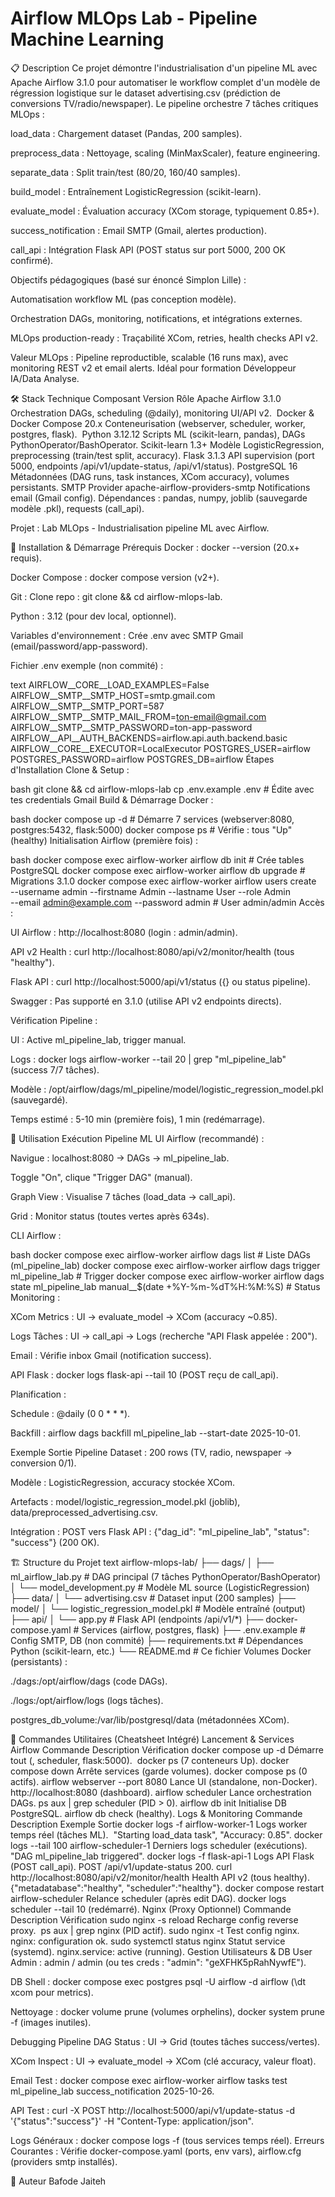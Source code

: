 # Airflow MLOps Lab - Pipeline Machine Learning

📋 Description
Ce projet démontre l'industrialisation d'un pipeline ML avec Apache Airflow 3.1.0 pour automatiser le workflow complet d'un modèle de régression logistique sur le dataset advertising.csv (prédiction de conversions TV/radio/newspaper). Le pipeline orchestre 7 tâches critiques MLOps :​

load_data : Chargement dataset (Pandas, 200 samples).

preprocess_data : Nettoyage, scaling (MinMaxScaler), feature engineering.

separate_data : Split train/test (80/20, 160/40 samples).

build_model : Entraînement LogisticRegression (scikit-learn).

evaluate_model : Évaluation accuracy (XCom storage, typiquement 0.85+).

success_notification : Email SMTP (Gmail, alertes production).

call_api : Intégration Flask API (POST status sur port 5000, 200 OK confirmé).

Objectifs pédagogiques (basé sur énoncé Simplon Lille) :

Automatisation workflow ML (pas conception modèle).

Orchestration DAGs, monitoring, notifications, et intégrations externes.

MLOps production-ready : Traçabilité XCom, retries, health checks API v2.

Valeur MLOps : Pipeline reproductible, scalable (16 runs max), avec monitoring REST v2 et email alerts. Idéal pour formation Développeur IA/Data Analyse.​

🛠️ Stack Technique
Composant	Version	Rôle
Apache Airflow	3.1.0	Orchestration DAGs, scheduling (@daily), monitoring UI/API v2. ​
Docker & Docker Compose	20.x	Conteneurisation (webserver, scheduler, worker, postgres, flask). ​
Python	3.12.12	Scripts ML (scikit-learn, pandas), DAGs PythonOperator/BashOperator.
Scikit-learn	1.3+	Modèle LogisticRegression, preprocessing (train/test split, accuracy).
Flask	3.1.3	API supervision (port 5000, endpoints /api/v1/update-status, /api/v1/status).
PostgreSQL	16	Métadonnées (DAG runs, task instances, XCom accuracy), volumes persistants.
SMTP Provider	apache-airflow-providers-smtp	Notifications email (Gmail config). ​
Dépendances : pandas, numpy, joblib (sauvegarde modèle .pkl), requests (call_api).

Projet : Lab MLOps - Industrialisation pipeline ML avec Airflow.

🚀 Installation & Démarrage
Prérequis
Docker : docker --version (20.x+ requis).

Docker Compose : docker compose version (v2+).

Git : Clone repo : git clone <ton-repo> && cd airflow-mlops-lab.

Python : 3.12 (pour dev local, optionnel).

Variables d'environnement : Crée .env avec SMTP Gmail (email/password/app-password).​

Fichier .env exemple (non commité) :

text
AIRFLOW__CORE__LOAD_EXAMPLES=False
AIRFLOW__SMTP__SMTP_HOST=smtp.gmail.com
AIRFLOW__SMTP__SMTP_PORT=587
AIRFLOW__SMTP__SMTP_MAIL_FROM=ton-email@gmail.com
AIRFLOW__SMTP__SMTP_PASSWORD=ton-app-password
AIRFLOW__API__AUTH_BACKENDS=airflow.api.auth.backend.basic
AIRFLOW__CORE__EXECUTOR=LocalExecutor
POSTGRES_USER=airflow
POSTGRES_PASSWORD=airflow
POSTGRES_DB=airflow
Étapes d'Installation
Clone & Setup :

bash
git clone <repo> && cd airflow-mlops-lab
cp .env.example .env  # Édite avec tes credentials Gmail
Build & Démarrage Docker :

bash
docker compose up -d  # Démarre 7 services (webserver:8080, postgres:5432, flask:5000)
docker compose ps     # Vérifie : tous "Up" (healthy)
Initialisation Airflow (première fois) :

bash
docker compose exec airflow-worker airflow db init  # Crée tables PostgreSQL
docker compose exec airflow-worker airflow db upgrade  # Migrations 3.1.0
docker compose exec airflow-worker airflow users create \
  --username admin --firstname Admin --lastname User --role Admin \
  --email admin@example.com --password admin  # User admin/admin
Accès :

UI Airflow : http://localhost:8080 (login : admin/admin).

API v2 Health : curl http://localhost:8080/api/v2/monitor/health (tous "healthy").​

Flask API : curl http://localhost:5000/api/v1/status ({} ou status pipeline).

Swagger : Pas supporté en 3.1.0 (utilise API v2 endpoints directs).​

Vérification Pipeline :

UI : Active ml_pipeline_lab, trigger manual.

Logs : docker logs airflow-worker --tail 20 | grep "ml_pipeline_lab" (success 7/7 tâches).

Modèle : /opt/airflow/dags/ml_pipeline/model/logistic_regression_model.pkl (sauvegardé).

Temps estimé : 5-10 min (première fois), 1 min (redémarrage).

📖 Utilisation
Exécution Pipeline ML
UI Airflow (recommandé) :

Navigue : localhost:8080 → DAGs → ml_pipeline_lab.

Toggle "On", clique "Trigger DAG" (manual).

Graph View : Visualise 7 tâches (load_data → call_api).

Grid : Monitor status (toutes vertes après 634s).​

CLI Airflow :

bash
docker compose exec airflow-worker airflow dags list  # Liste DAGs (ml_pipeline_lab)
docker compose exec airflow-worker airflow dags trigger ml_pipeline_lab  # Trigger
docker compose exec airflow-worker airflow dags state ml_pipeline_lab manual__$(date +%Y-%m-%dT%H:%M:%S)  # Status
Monitoring :

XCom Metrics : UI → evaluate_model → XCom (accuracy ~0.85).

Logs Tâches : UI → call_api → Logs (recherche "API Flask appelée : 200").

Email : Vérifie inbox Gmail (notification success).

API Flask : docker logs flask-api --tail 10 (POST reçu de call_api).

Planification :

Schedule : @daily (0 0 * * *).

Backfill : airflow dags backfill ml_pipeline_lab --start-date 2025-10-01.​

Exemple Sortie Pipeline
Dataset : 200 rows (TV, radio, newspaper → conversion 0/1).

Modèle : LogisticRegression, accuracy stockée XCom.

Artefacts : model/logistic_regression_model.pkl (joblib), data/preprocessed_advertising.csv.

Intégration : POST vers Flask API : {"dag_id": "ml_pipeline_lab", "status": "success"} (200 OK).

🏗️ Structure du Projet
text
airflow-mlops-lab/
├── dags/
│   ├── ml_airflow_lab.py          # DAG principal (7 tâches PythonOperator/BashOperator)
│   └── model_development.py       # Modèle ML source (LogisticRegression)
├── data/
│   └── advertising.csv            # Dataset input (200 samples)
├── model/
│   └── logistic_regression_model.pkl  # Modèle entraîné (output)
├── api/
│   └── app.py                     # Flask API (endpoints /api/v1/*)
├── docker-compose.yaml            # Services (airflow, postgres, flask)
├── .env.example                   # Config SMTP, DB (non commité)
├── requirements.txt               # Dépendances Python (scikit-learn, etc.)
└── README.md                      # Ce fichier
Volumes Docker (persistants) :

./dags:/opt/airflow/dags (code DAGs).

./logs:/opt/airflow/logs (logs tâches).

postgres_db_volume:/var/lib/postgresql/data (métadonnées XCom).

🔧 Commandes Utilitaires (Cheatsheet Intégré)
Lancement & Services Airflow
Commande	Description	Vérification
docker compose up -d	Démarre tout (, scheduler, flask:5000). ​	docker ps (7 conteneurs Up).
docker compose down	Arrête services (garde volumes).	docker compose ps (0 actifs).
airflow webserver --port 8080	Lance UI (standalone, non-Docker). ​	http://localhost:8080 (dashboard).
airflow scheduler	Lance orchestration DAGs.	ps aux | grep scheduler (PID > 0).
airflow db init	Initialise DB PostgreSQL.	airflow db check (healthy).
Logs & Monitoring
Commande	Description	Exemple Sortie
docker logs -f airflow-worker-1	Logs worker temps réel (tâches ML). ​	"Starting load_data task", "Accuracy: 0.85".
docker logs --tail 100 airflow-scheduler-1	Derniers logs scheduler (exécutions).	"DAG ml_pipeline_lab triggered".
docker logs -f flask-api-1	Logs API Flask (POST call_api).	POST /api/v1/update-status 200.
curl http://localhost:8080/api/v2/monitor/health	Health API v2 (tous healthy). ​	{"metadatabase":"healthy", "scheduler":"healthy"}.
docker compose restart airflow-scheduler	Relance scheduler (après edit DAG).	docker logs scheduler --tail 10 (redémarré).
Nginx (Proxy Optionnel)
Commande	Description	Vérification
sudo nginx -s reload	Recharge config reverse proxy. ​	ps aux | grep nginx (PID actif).
sudo nginx -t	Test config nginx.	nginx: configuration ok.
sudo systemctl status nginx	Statut service (systemd).	nginx.service: active (running).
Gestion Utilisateurs & DB
User Admin : admin / admin (ou tes creds : "admin": "geXFHK5pRahNywfE").​

DB Shell : docker compose exec postgres psql -U airflow -d airflow (\dt xcom pour metrics).

Nettoyage : docker volume prune (volumes orphelins), docker system prune -f (images inutiles).

Debugging Pipeline
DAG Status : UI → Grid (toutes tâches success/vertes).

XCom Inspect : UI → evaluate_model → XCom (clé accuracy, valeur float).

Email Test : docker compose exec airflow-worker airflow tasks test ml_pipeline_lab success_notification 2025-10-26.

API Test : curl -X POST http://localhost:5000/api/v1/update-status -d '{"status":"success"}' -H "Content-Type: application/json".


Logs Généraux : docker compose logs -f (tous services temps réel).
Erreurs Courantes : Vérifie docker-compose.yaml (ports, env vars), airflow.cfg (providers smtp installés).


👤 Auteur
Bafode Jaiteh
